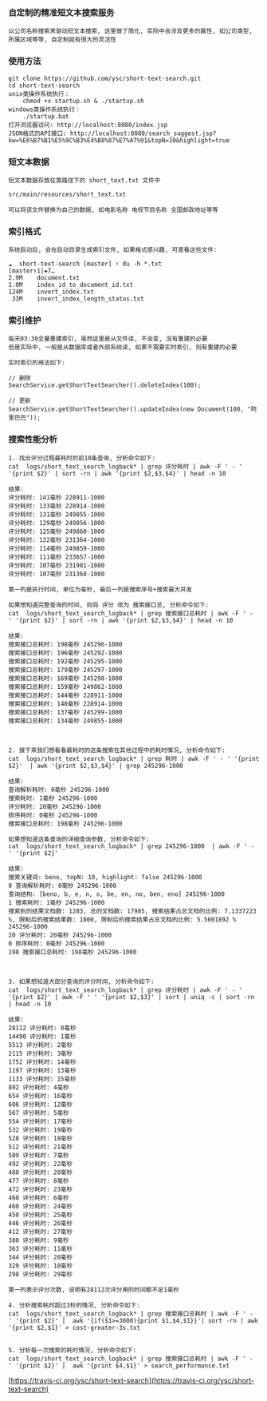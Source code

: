 ### 自定制的精准短文本搜索服务

    以公司名称搜索来驱动短文本搜索, 这里做了简化, 实际中会涉及更多的属性, 如公司类型, 所属区域等等, 自定制就有很大的灵活性

### 使用方法

    git clone https://github.com/ysc/short-text-search.git
    cd short-text-search
    unix类操作系统执行：
        chmod +x startup.sh & ./startup.sh
    windows类操作系统执行：
        ./startup.bat
    打开浏览器访问: http://localhost:8080/index.jsp  
    JSON格式的API接口: http://localhost:8080/search_suggest.jsp?kw=%E6%B7%B1%E5%9C%B3%E4%B8%87%E7%A7%91&topN=10&highlight=true
    
### 短文本数据  
    
    短文本数据存放在类路径下的 short_text.txt 文件中
     
    src/main/resources/short_text.txt
    
    可以将该文件替换为自己的数据, 如电影名称 电视节目名称 全国邮政地址等等
    
### 索引格式

    系统启动后, 会在启动目录生成索引文件, 如果格式感兴趣, 可查看这些文件:
    
    ☁  short-text-search [master] ⚡ du -h *.txt                                                                                      [master↑1|✚7…
    2.9M	document.txt
    1.0M	index_id_to_document_id.txt
    124M	invert_index.txt
     33M	invert_index_length_status.txt
    
### 索引维护

    每天03:30全量重建索引, 虽然这里是从文件读, 不会变, 没有重建的必要
    但是实际中, 一般是从数据库或者外部系统读, 如果不需要实时索引, 则有重建的必要
    
    实时索引的用法如下:
    
    // 删除
    SearchService.getShortTextSearcher().deleteIndex(100);
    
    // 更新
    SearchService.getShortTextSearcher().updateIndex(new Document(100, "阿里巴巴"));
    
### 搜索性能分析

    1. 找出评分过程最耗时的前10条查询, 分析命令如下:
    cat  logs/short_text_search_logback* | grep 评分耗时 | awk -F ' - ' '{print $2}' | sort -rn | awk '{print $2,$3,$4}' | head -n 10
    
    结果:
    评分耗时: 141毫秒 228911-1000
    评分耗时: 133毫秒 228914-1000
    评分耗时: 131毫秒 249855-1000
    评分耗时: 129毫秒 249856-1000
    评分耗时: 125毫秒 249860-1000
    评分耗时: 122毫秒 231364-1000
    评分耗时: 114毫秒 249859-1000
    评分耗时: 111毫秒 233657-1000
    评分耗时: 107毫秒 231981-1000
    评分耗时: 107毫秒 231368-1000
    
    第一列是执行时间, 单位为毫秒, 最后一列是搜索序号+搜索最大并发
    
    如果想知道完整查询的时间, 则将 评分 改为 搜索接口总, 分析命令如下:
    cat  logs/short_text_search_logback* | grep 搜索接口总耗时 | awk -F ' - ' '{print $2}' | sort -rn | awk '{print $2,$3,$4}' | head -n 10
    
    结果:
    搜索接口总耗时: 198毫秒 245296-1000
    搜索接口总耗时: 196毫秒 245292-1000
    搜索接口总耗时: 192毫秒 245295-1000
    搜索接口总耗时: 179毫秒 245297-1000
    搜索接口总耗时: 169毫秒 245298-1000
    搜索接口总耗时: 159毫秒 249862-1000
    搜索接口总耗时: 144毫秒 228911-1000
    搜索接口总耗时: 140毫秒 228914-1000
    搜索接口总耗时: 137毫秒 245299-1000
    搜索接口总耗时: 134毫秒 249855-1000
    
    
    
    2. 接下来我们想看看最耗时的这条搜索在其他过程中的耗时情况, 分析命令如下:
    cat  logs/short_text_search_logback* | grep 耗时 | awk -F ' - ' '{print $2}'  | awk '{print $2,$3,$4}' | grep 245296-1000
    
    结果:
    查询解析耗时: 0毫秒 245296-1000
    搜索耗时: 1毫秒 245296-1000
    评分耗时: 20毫秒 245296-1000
    排序耗时: 0毫秒 245296-1000
    搜索接口总耗时: 198毫秒 245296-1000
    
    如果想知道这条查询的详细查询参数, 分析命令如下:
    cat  logs/short_text_search_logback* | grep 245296-1000  | awk -F ' - ' '{print $2}'
    
    结果:
    搜索关键词: beno, topN: 10, highlight: false 245296-1000
    0 查询解析耗时: 0毫秒 245296-1000 
    查询结构: [beno, b, e, n, o, be, en, no, ben, eno] 245296-1000
    1 搜索耗时: 1毫秒 245296-1000
    搜索到的结果文档数: 1283, 总的文档数: 17985, 搜索结果占总文档的比例: 7.1337223 %, 限制后的搜索结果数: 1000, 限制后的搜索结果占总文档的比例: 5.5601892 % 245296-1000 
    20 评分耗时: 20毫秒 245296-1000
    0 排序耗时: 0毫秒 245296-1000
    198 搜索接口总耗时: 198毫秒 245296-1000
    
    
    
    3. 如果想知道大部分查询的评分时间, 分析命令如下:
    cat  logs/short_text_search_logback* | grep 评分耗时 | awk -F ' - ' '{print $2}' | awk -F ' ' '{print $2,$3}' | sort | uniq -c | sort -rn | head -n 10
    
    结果:
    28112 评分耗时: 0毫秒
    14490 评分耗时: 1毫秒
    5513 评分耗时: 2毫秒
    2115 评分耗时: 3毫秒
    1752 评分耗时: 14毫秒
    1197 评分耗时: 13毫秒
    1133 评分耗时: 15毫秒
    892 评分耗时: 4毫秒
    654 评分耗时: 16毫秒
    606 评分耗时: 12毫秒
    567 评分耗时: 5毫秒
    554 评分耗时: 17毫秒
    532 评分耗时: 19毫秒
    528 评分耗时: 18毫秒
    512 评分耗时: 21毫秒
    509 评分耗时: 7毫秒
    492 评分耗时: 22毫秒
    488 评分耗时: 20毫秒
    477 评分耗时: 8毫秒
    472 评分耗时: 23毫秒
    460 评分耗时: 6毫秒
    460 评分耗时: 24毫秒
    450 评分耗时: 25毫秒
    446 评分耗时: 26毫秒
    412 评分耗时: 27毫秒
    380 评分耗时: 9毫秒
    363 评分耗时: 11毫秒
    344 评分耗时: 28毫秒
    329 评分耗时: 10毫秒
    298 评分耗时: 29毫秒
    
    第一列表示评分次数, 说明有28112次评分用的时间都不足1毫秒
    
    4. 分析搜索耗时超过3秒的情况, 分析命令如下:
    cat  logs/short_text_search_logback* | grep 搜索接口总耗时 | awk -F ' - ' '{print $2}' |  awk '{if($1>=3000){print $1,$4,$1}}'| sort -rn | awk '{print $2,$1}' > cost-greater-3s.txt


    5. 分析每一次搜索的耗时情况, 分析命令如下:
    cat  logs/short_text_search_logback* | grep 搜索接口总耗时 | awk -F ' - ' '{print $2}' |  awk '{print $4,$1}' > search_performance.txt

[https://travis-ci.org/ysc/short-text-search](https://travis-ci.org/ysc/short-text-search)
